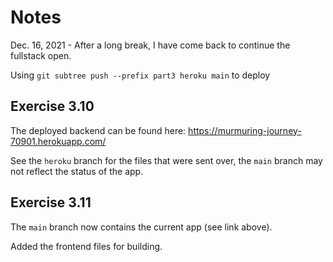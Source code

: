 # Notes
Dec. 16, 2021 - After a long break, I have come back to continue the fullstack open.

Using `git subtree push --prefix part3 heroku main` to deploy

## Exercise 3.10
The deployed backend can be found here: https://murmuring-journey-70901.herokuapp.com/

See the `heroku` branch for the files that were sent over, the `main` branch may not reflect the status of the app.

## Exercise 3.11
The `main` branch now contains the current app (see link above).

Added the frontend files for building.